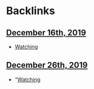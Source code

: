 
# Backlinks
## [December 16th, 2019](<December 16th, 2019.md>)
- [Watching](<Watching.md>)

## [December 26th, 2019](<December 26th, 2019.md>)
- "[Watching](<Watching.md>)

